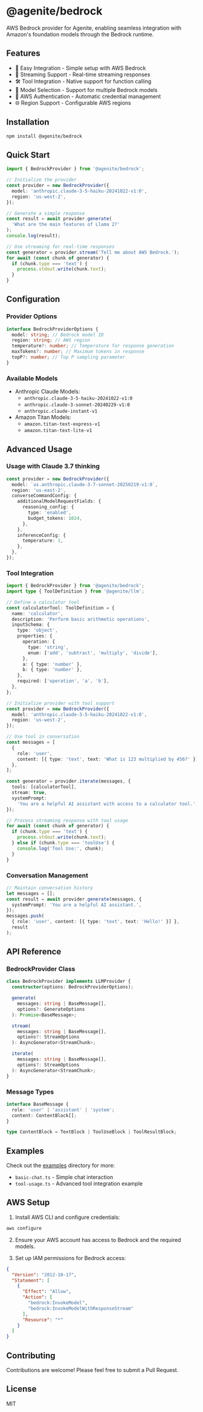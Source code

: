 # @agenite/bedrock

AWS Bedrock provider for Agenite, enabling seamless integration with Amazon's foundation models through the Bedrock runtime.

## Features

- 🚀 Easy Integration - Simple setup with AWS Bedrock
- 🔄 Streaming Support - Real-time streaming responses
- 🛠️ Tool Integration - Native support for function calling
- 🎯 Model Selection - Support for multiple Bedrock models
- 🔐 AWS Authentication - Automatic credential management
- 🌐 Region Support - Configurable AWS regions

## Installation

```bash
npm install @agenite/bedrock
```

## Quick Start

```typescript
import { BedrockProvider } from '@agenite/bedrock';

// Initialize the provider
const provider = new BedrockProvider({
  model: 'anthropic.claude-3-5-haiku-20241022-v1:0',
  region: 'us-west-2',
});

// Generate a simple response
const result = await provider.generate(
  'What are the main features of Llama 2?'
);
console.log(result);

// Use streaming for real-time responses
const generator = provider.stream('Tell me about AWS Bedrock.');
for await (const chunk of generator) {
  if (chunk.type === 'text') {
    process.stdout.write(chunk.text);
  }
}
```

## Configuration

### Provider Options

```typescript
interface BedrockProviderOptions {
  model: string; // Bedrock model ID
  region: string; // AWS region
  temperature?: number; // Temperature for response generation
  maxTokens?: number; // Maximum tokens in response
  topP?: number; // Top P sampling parameter
}
```

### Available Models

- Anthropic Claude Models:
  - `anthropic.claude-3-5-haiku-20241022-v1:0`
  - `anthropic.claude-3-sonnet-20240229-v1:0`
  - `anthropic.claude-instant-v1`
- Amazon Titan Models:
  - `amazon.titan-text-express-v1`
  - `amazon.titan-text-lite-v1`

## Advanced Usage

### Usage with Claude 3.7 thinking

```typescript
const provider = new BedrockProvider({
  model: `us.anthropic.claude-3-7-sonnet-20250219-v1:0`,
  region: 'us-east-2',
  converseCommandConfig: {
    additionalModelRequestFields: {
      reasoning_config: {
        type: 'enabled',
        budget_tokens: 1024,
      },
    },
    inferenceConfig: {
      temperature: 1,
    },
  },
});
```

### Tool Integration

```typescript
import { BedrockProvider } from '@agenite/bedrock';
import type { ToolDefinition } from '@agenite/llm';

// Define a calculator tool
const calculatorTool: ToolDefinition = {
  name: 'calculator',
  description: 'Perform basic arithmetic operations',
  inputSchema: {
    type: 'object',
    properties: {
      operation: {
        type: 'string',
        enum: ['add', 'subtract', 'multiply', 'divide'],
      },
      a: { type: 'number' },
      b: { type: 'number' },
    },
    required: ['operation', 'a', 'b'],
  },
};

// Initialize provider with tool support
const provider = new BedrockProvider({
  model: 'anthropic.claude-3-5-haiku-20241022-v1:0',
  region: 'us-west-2',
});

// Use tool in conversation
const messages = [
  {
    role: 'user',
    content: [{ type: 'text', text: 'What is 123 multiplied by 456?' }],
  },
];

const generator = provider.iterate(messages, {
  tools: [calculatorTool],
  stream: true,
  systemPrompt:
    'You are a helpful AI assistant with access to a calculator tool.',
});

// Process streaming response with tool usage
for await (const chunk of generator) {
  if (chunk.type === 'text') {
    process.stdout.write(chunk.text);
  } else if (chunk.type === 'toolUse') {
    console.log('Tool Use:', chunk);
  }
}
```

### Conversation Management

```typescript
// Maintain conversation history
let messages = [];
const result = await provider.generate(messages, {
  systemPrompt: 'You are a helpful AI assistant.',
});
messages.push(
  { role: 'user', content: [{ type: 'text', text: 'Hello!' }] },
  result
);
```

## API Reference

### BedrockProvider Class

```typescript
class BedrockProvider implements LLMProvider {
  constructor(options: BedrockProviderOptions);

  generate(
    messages: string | BaseMessage[],
    options?: GenerateOptions
  ): Promise<BaseMessage>;

  stream(
    messages: string | BaseMessage[],
    options?: StreamOptions
  ): AsyncGenerator<StreamChunk>;

  iterate(
    messages: string | BaseMessage[],
    options?: StreamOptions
  ): AsyncGenerator<StreamChunk>;
}
```

### Message Types

```typescript
interface BaseMessage {
  role: 'user' | 'assistant' | 'system';
  content: ContentBlock[];
}

type ContentBlock = TextBlock | ToolUseBlock | ToolResultBlock;
```

## Examples

Check out the [examples](./examples) directory for more:

- `basic-chat.ts` - Simple chat interaction
- `tool-usage.ts` - Advanced tool integration example

## AWS Setup

1. Install AWS CLI and configure credentials:

```bash
aws configure
```

2. Ensure your AWS account has access to Bedrock and the required models.

3. Set up IAM permissions for Bedrock access:

```json
{
  "Version": "2012-10-17",
  "Statement": [
    {
      "Effect": "Allow",
      "Action": [
        "bedrock:InvokeModel",
        "bedrock:InvokeModelWithResponseStream"
      ],
      "Resource": "*"
    }
  ]
}
```

## Contributing

Contributions are welcome! Please feel free to submit a Pull Request.

## License

MIT
